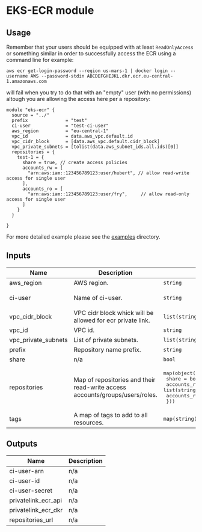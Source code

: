 # EKS-ECR module

## Usage

Remember that your users should be equipped with at least `ReadOnlyAccess` or something similar in order 
to successfully access the ECR using a command line for example:

    aws ecr get-login-password --region us-mars-1 | docker login --username AWS --password-stdin ABCDEFGHIJKL.dkr.ecr.eu-central-1.amazonaws.com

will fail when you try to do that with an "empty" user (with no permissions) altough you are allowing the access here per a repository: 

```hcl-terraform
module "eks-ecr" {
  source = "../"
  prefix              = "test" 
  ci-user             = "test-ci-user"
  aws_region          = "eu-central-1"
  vpc_id              = data.aws_vpc.default.id
  vpc_cidr_block      = [data.aws_vpc.default.cidr_block]
  vpc_private_subnets = [tolist(data.aws_subnet_ids.all.ids)[0]]
  repositories = {
    test-1 = {
      share = true, // create access policies
      accounts_rw = [
        "arn:aws:iam::123456789123:user/hubert", // allow read-write access for single user
      ],
      accounts_ro = [
        "arn:aws:iam::123456789123:user/fry",     // allow read-only access for single user
      ]
    }
  }
  
}
```

For more detailed example please see the [examples](examples) directory.

## Inputs

| Name | Description | Type | Default | Required |
|------|-------------|------|---------|:--------:|
| aws\_region | AWS region. | `string` | n/a | yes |
| ci-user | Name of ci-user. | `string` | `"tf-ci-user"` | no |
| vpc\_cidr\_block | VPC cidr block whick will be allowed for ecr private link. | `list(string)` | n/a | yes |
| vpc\_id | VPC id. | `string` | n/a | yes |
| vpc\_private\_subnets | List of private subnets. | `list(string)` | n/a | yes |
| prefix | Repository name prefix. | `string` | `""` | no |
| share | n/a | `bool` | `false` | no |
| repositories | Map of repositories and their read-write access accounts/groups/users/roles. | <pre>map(object({<br>    share    = bool<br>    accounts_rw = list(string)<br>    accounts_ro = list(string)<br>  }))</pre> | n/a | yes |
| tags | A map of tags to add to all resources. | `map(string)` | `{}` | no |

## Outputs

| Name | Description |
|------|-------------|
| ci-user-arn | n/a |
| ci-user-id | n/a |
| ci-user-secret | n/a |
| privatelink\_ecr\_api | n/a |
| privatelink\_ecr\_dkr | n/a |
| repositories\_url | n/a |
